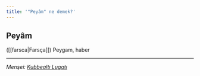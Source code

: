 ```yaml
---
title: '"Peyâm" ne demek?'
---
```


## Peyâm
([[farsca|Farsça]]) Peygam, haber

---
*Menşei: [Kubbealtı Lugatı](https://lugatim.com/s/peyam)*